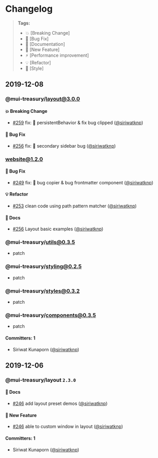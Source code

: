 # Changelog
> **Tags:**
> - :boom:       [Breaking Change]
> - :bug:        [Bug Fix]
> - :memo:       [Documentation]
> - :rocket:     [New Feature]
> - :zap:        [Performance improvement]
> - :bulb:       [Refactor]
> - :lipstick:   [Style]

## 2019-12-08
### @mui-treasury/layout@3.0.0

#### :boom: Breaking Change
  * [#259](https://github.com/siriwatknp/mui-treasury/pull/259) fix: 🐛 persistentBehavior & fix bug clipped ([@siriwatknp](https://github.com/siriwatknp))

#### :bug: Bug Fix
  * [#256](https://github.com/siriwatknp/mui-treasury/pull/256) fix: 🐛 secondary sidebar bug ([@siriwatknp](https://github.com/siriwatknp))

### website@1.2.0

#### :bug: Bug Fix
  * [#249](https://github.com/siriwatknp/mui-treasury/pull/249) fix: 🐛 bug copier & bug frontmatter component ([@siriwatknp](https://github.com/siriwatknp))

#### :bulb: Refactor
* [#253](https://github.com/siriwatknp/mui-treasury/pull/253) clean code using path pattern matcher ([@siriwatknp](https://github.com/siriwatknp))

#### :memo: Docs
  * [#256](https://github.com/siriwatknp/mui-treasury/pull/256) Layout basic examples ([@siriwatknp](https://github.com/siriwatknp))

### @mui-treasury/utils@0.3.5
  * patch
### @mui-treasury/styling@0.2.5
  * patch
### @mui-treasury/styles@0.3.2
  * patch
### @mui-treasury/components@0.3.5
  * patch

#### Committers: 1
- Siriwat Kunaporn ([@siriwatknp](https://github.com/siriwatknp))


## 2019-12-06
### @mui-treasury/layout `2.3.0`

#### :memo: Docs
  * [#246](https://github.com/siriwatknp/mui-treasury/pull/246) add layout preset demos ([@siriwatknp](https://github.com/siriwatknp))

#### :rocket: New Feature
  * [#246](https://github.com/siriwatknp/mui-treasury/pull/246) able to custom window in layout ([@siriwatknp](https://github.com/siriwatknp))

#### Committers: 1
- Siriwat Kunaporn ([@siriwatknp](https://github.com/siriwatknp))

